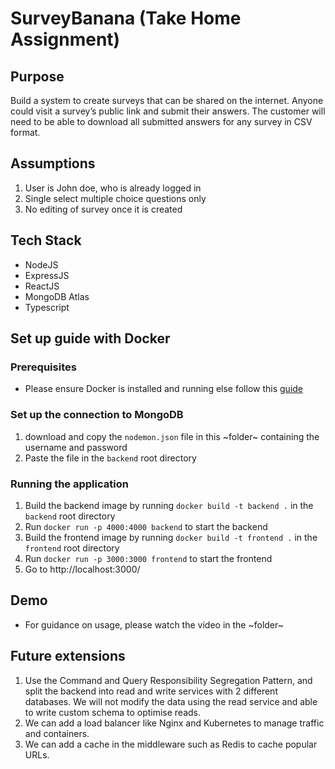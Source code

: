 # SurveyBanana (Take Home Assignment)

## Purpose 
Build a system to create surveys that can be shared on the internet. Anyone could visit a
survey’s public link and submit their answers. The customer will need to be able to download all
submitted answers for any survey in CSV format.

## Assumptions 
1. User is John doe, who is already logged in
2. Single select multiple choice questions only
3. No editing of survey once it is created 

## Tech Stack 
* NodeJS
* ExpressJS
* ReactJS
* MongoDB Atlas
* Typescript

## Set up guide with Docker
### Prerequisites 
* Please ensure Docker is installed and running else follow this [guide](https://docs.docker.com/engine/install/)

### Set up the connection to MongoDB
1. download and copy the `nodemon.json` file in this ~folder~ containing the username and password
2. Paste the file in the `backend` root directory

### Running the application
1. Build the backend image by running `docker build -t backend .` in the `backend` root directory
2. Run `docker run -p 4000:4000 backend` to start the backend
3. Build the frontend image by running `docker build -t frontend .` in the `frontend` root directory
4. Run `docker run -p 3000:3000 frontend` to start the frontend
5. Go to http://localhost:3000/ 


## Demo
* For guidance on usage, please watch the video in the ~folder~

## Future extensions
1. Use the Command and Query Responsibility Segregation Pattern, and split the backend into read and write services with 2 different databases. We will not modify the data using the read service and able to write custom schema to optimise reads.
2. We can add a load balancer like Nginx and Kubernetes to manage traffic and containers.
3. We can add a cache in the middleware such as Redis to cache popular URLs.
